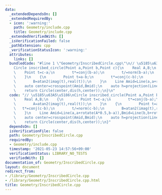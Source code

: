 ```yaml
---
data:
  _extendedDependsOn: []
  _extendedRequiredBy:
  - icon: ':warning:'
    path: Geometry/include.cpp
    title: Geometry/include.cpp
  _extendedVerifiedWith: []
  _isVerificationFailed: false
  _pathExtension: cpp
  _verificationStatusIcon: ':warning:'
  attributes:
    links: []
  bundledCode: "#line 1 \"Geometry/InscribedCircle.cpp\"\n// \u5185\u63A5\u5186\n\
    Circle inscribed_circle(Point a,Point b,Point c){\n    Real A,B;\n    {\n    \
    \    Point t=c-a;\n        t*=conj(b-a);\n        t/=norm(b-a);\n        A=atan2(imag(t),real(t));\n\
    \    }\n    {\n        Point t=a-b;\n        t*=conj(c-b);\n        t/=norm(c-b);\n\
    \        B=atan2(imag(t),real(t));\n    }\n    Line Amid=Line(a,a+rotate(A*0.5,b-a)),Bmid=Line(b,b+rotate(B*0.5,c-b));\n\
    \    auto center=crosspoint(Amid,Bmid);\n    auto h=projection(Line(a,b),center);\n\
    \    return Circle(center,dis(h,center));\n}\n"
  code: "// \u5185\u63A5\u5186\nCircle inscribed_circle(Point a,Point b,Point c){\n\
    \    Real A,B;\n    {\n        Point t=c-a;\n        t*=conj(b-a);\n        t/=norm(b-a);\n\
    \        A=atan2(imag(t),real(t));\n    }\n    {\n        Point t=a-b;\n     \
    \   t*=conj(c-b);\n        t/=norm(c-b);\n        B=atan2(imag(t),real(t));\n\
    \    }\n    Line Amid=Line(a,a+rotate(A*0.5,b-a)),Bmid=Line(b,b+rotate(B*0.5,c-b));\n\
    \    auto center=crosspoint(Amid,Bmid);\n    auto h=projection(Line(a,b),center);\n\
    \    return Circle(center,dis(h,center));\n}"
  dependsOn: []
  isVerificationFile: false
  path: Geometry/InscribedCircle.cpp
  requiredBy:
  - Geometry/include.cpp
  timestamp: '2021-05-23 14:57:56+09:00'
  verificationStatus: LIBRARY_NO_TESTS
  verifiedWith: []
documentation_of: Geometry/InscribedCircle.cpp
layout: document
redirect_from:
- /library/Geometry/InscribedCircle.cpp
- /library/Geometry/InscribedCircle.cpp.html
title: Geometry/InscribedCircle.cpp
---
```

